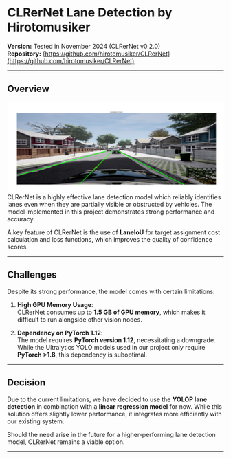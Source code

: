 
# CLRerNet Lane Detection by Hirotomusiker  

**Version:** Tested in November 2024 (CLRerNet v0.2.0)  
**Repository:** [https://github.com/hirotomusiker/CLRerNet](https://github.com/hirotomusiker/CLRerNet)  

---

## Overview  

![image](./images/result9.png)
CLRerNet is a highly effective lane detection model which reliably identifies lanes even when they are partially visible or obstructed by vehicles. The model implemented in this project demonstrates strong performance and accuracy.  

A key feature of CLRerNet is the use of **LaneIoU** for target assignment cost calculation and loss functions, which improves the quality of confidence scores.  

---

## Challenges

Despite its strong performance, the model comes with certain limitations:  

1. **High GPU Memory Usage**:  
   CLRerNet consumes up to **1.5 GB of GPU memory**, which makes it difficult to run alongside other vision nodes.  

2. **Dependency on PyTorch 1.12**:  
   The model requires **PyTorch version 1.12**, necessitating a downgrade. While the Ultralytics YOLO models used in our project only require **PyTorch >1.8**, this dependency is suboptimal.  

---

## Decision  

Due to the current limitations, we have decided to use the **YOLOP lane detection** in combination with a **linear regression model** for now. While this solution offers slightly lower performance, it integrates more efficiently with our existing system.  

Should the need arise in the future for a higher-performing lane detection model, CLRerNet remains a viable option.  

---
